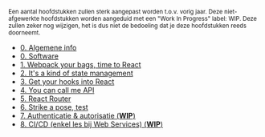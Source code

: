 <small>
  Een aantal hoofdstukken zullen sterk aangepast worden t.o.v. vorig jaar. Deze niet-afgewerkte hoofdstukken worden aangeduid met een "Work In Progress" label: WIP. Deze zullen zeker nog wijzigen, het is dus niet de bedoeling dat je deze hoofdstukken reeds doorneemt.
</small>

- [0. Algemene info](./0-intro/situering.md)
- [0. Software](./0-intro/software.md)
- [1. Webpack your bags, time to React](./1-react_basics/index.md)
- [2. It's a kind of state management](./2-react_state/index.md)
- [3. Get your hooks into React](./3-react_hooks/index.md)
- [4. You can call me API](./4-api/index.md)
- [5. React Router](./5-react_router/index.md)
- [6. Strike a pose, test](https://hogent-web.github.io/frontendweb-slides/6-testing.html?presentation=false)
- [7. Authenticatie & autorisatie (**WIP**)](https://hogent-web.github.io/frontendweb-slides/7-auth.html?presentation=false)
- [8. CI/CD (enkel les bij Web Services) (**WIP**)](https://hogent-web.github.io/webservices-slides/11-cicd.html?presentation=false#/frontend)
